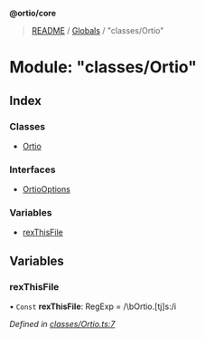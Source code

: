 **@ortio/core**

> [README](../README.md) / [Globals](../globals.md) / "classes/Ortio"

# Module: "classes/Ortio"

## Index

### Classes

* [Ortio](../classes/_classes_ortio_.ortio.md)

### Interfaces

* [OrtioOptions](../interfaces/_classes_ortio_.ortiooptions.md)

### Variables

* [rexThisFile](_classes_ortio_.md#rexthisfile)

## Variables

### rexThisFile

• `Const` **rexThisFile**: RegExp = /\bOrtio\.[tj]s:/i

*Defined in [classes/Ortio.ts:7](https://github.com/Darkystel/ortio-core/blob/af00dd2/src/classes/Ortio.ts#L7)*
